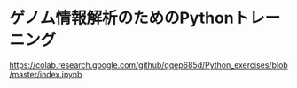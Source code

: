 # ゲノム情報解析のためのPythonトレーニング
https://colab.research.google.com/github/qqep685d/Python_exercises/blob/master/index.ipynb
